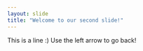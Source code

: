 ```yaml
---
layout: slide
title: "Welcome to our second slide!"
---
```

This is a line :)
Use the left arrow to go back!
